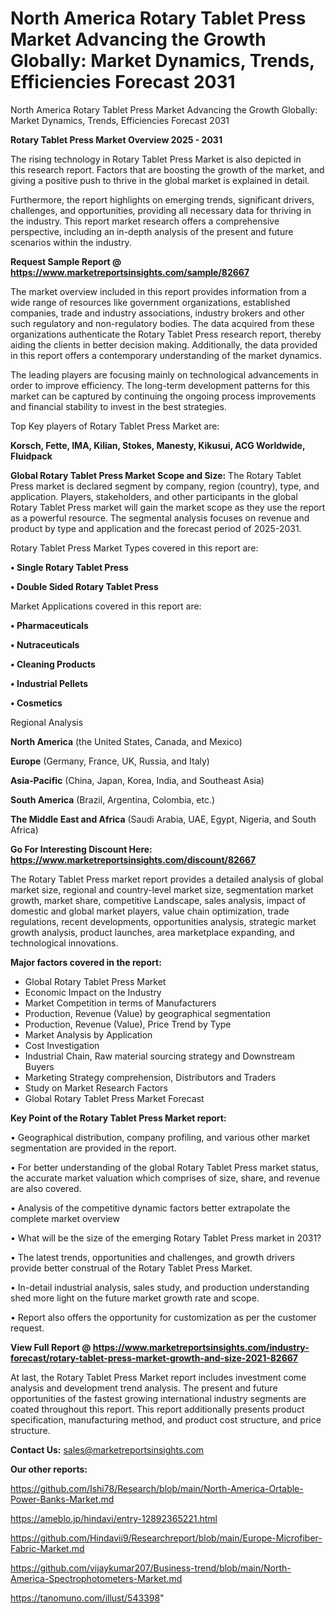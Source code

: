 # North America Rotary Tablet Press Market Advancing the Growth Globally: Market Dynamics, Trends, Efficiencies Forecast 2031
North America Rotary Tablet Press Market Advancing the Growth Globally: Market Dynamics, Trends, Efficiencies Forecast 2031

<Strong> Rotary Tablet Press Market Overview 2025 - 2031</strong>

The rising technology in Rotary Tablet Press Market is also depicted in this research report. Factors that are boosting the growth of the market, and giving a positive push to thrive in the global market is explained in detail.

Furthermore, the report highlights on emerging trends, significant drivers, challenges, and opportunities, providing all necessary data for thriving in the industry. This report market research offers a comprehensive perspective, including an in-depth analysis of the present and future scenarios within the industry.

<strong>Request Sample Report @ <a href=https://www.marketreportsinsights.com/sample/82667>https://www.marketreportsinsights.com/sample/82667</a></strong>

The market overview included in this report provides information from a wide range of resources like government organizations, established companies, trade and industry associations, industry brokers and other such regulatory and non-regulatory bodies. The data acquired from these organizations authenticate the Rotary Tablet Press research report, thereby aiding the clients in better decision making. Additionally, the data provided in this report offers a contemporary understanding of the market dynamics.

The leading players are focusing mainly on technological advancements in order to improve efficiency. The long-term development patterns for this market can be captured by continuing the ongoing process improvements and financial stability to invest in the best strategies.

Top Key players of Rotary Tablet Press Market are:

<strong>Korsch, Fette, IMA, Kilian, Stokes, Manesty, Kikusui, ACG Worldwide, Fluidpack</strong>

<strong><b>Global Rotary Tablet Press Market Scope and Size:</b></strong>
The Rotary Tablet Press market is declared segment by company, region (country), type, and application. Players, stakeholders, and other participants in the global Rotary Tablet Press market will gain the market scope as they use the report as a powerful resource. The segmental analysis focuses on revenue and product by type and application and the forecast period of 2025-2031.

Rotary Tablet Press Market Types covered in this report are:

<strong>• Single Rotary Tablet Press

• Double Sided Rotary Tablet Press</strong>

Market Applications covered in this report are:

<strong>• Pharmaceuticals

• Nutraceuticals

• Cleaning Products

• Industrial Pellets

• Cosmetics</strong> 

Regional Analysis

<strong>North America</strong> (the United States, Canada, and Mexico)

<strong>Europe</strong> (Germany, France, UK, Russia, and Italy)

<strong>Asia-Pacific</strong> (China, Japan, Korea, India, and Southeast Asia)

<strong>South America</strong> (Brazil, Argentina, Colombia, etc.)

<strong>The Middle East and Africa</strong> (Saudi Arabia, UAE, Egypt, Nigeria, and South Africa)

<strong>Go For Interesting Discount Here: <a href=https://www.marketreportsinsights.com/discount/82667>https://www.marketreportsinsights.com/discount/82667</a></strong>

The Rotary Tablet Press market report provides a detailed analysis of global market size, regional and country-level market size, segmentation market growth, market share, competitive Landscape, sales analysis, impact of domestic and global market players, value chain optimization, trade regulations, recent developments, opportunities analysis, strategic market growth analysis, product launches, area marketplace expanding, and technological innovations.

<strong><b>Major factors covered in the report:</b></strong>
<ul>
  <li>Global Rotary Tablet Press Market </li>
  <li>Economic Impact on the Industry</li>
  <li>Market Competition in terms of Manufacturers</li>
  <li>Production, Revenue (Value) by geographical segmentation</li>
  <li>Production, Revenue (Value), Price Trend by Type</li>
  <li>Market Analysis by Application</li>
  <li>Cost Investigation</li>
  <li>Industrial Chain, Raw material sourcing strategy and Downstream Buyers</li>
  <li>Marketing Strategy comprehension, Distributors and Traders</li>
  <li>Study on Market Research Factors</li>
  <li>Global Rotary Tablet Press Market Forecast</li>
</ul>

<strong><b>Key Point of the Rotary Tablet Press Market report:</b></strong>

• Geographical distribution, company profiling, and various other market segmentation are provided in the report.

• For better understanding of the global Rotary Tablet Press market status, the accurate market valuation which comprises of size, share, and revenue are also covered.

• Analysis of the competitive dynamic factors better extrapolate the complete market overview

• What will be the size of the emerging Rotary Tablet Press market in 2031?

• The latest trends, opportunities and challenges, and growth drivers provide better construal of the Rotary Tablet Press Market.

• In-detail industrial analysis, sales study, and production understanding shed more light on the future market growth rate and scope.

• Report also offers the opportunity for customization as per the customer request.

<strong><b>View Full Report @ <a href=https://www.marketreportsinsights.com/industry-forecast/rotary-tablet-press-market-growth-and-size-2021-82667>https://www.marketreportsinsights.com/industry-forecast/rotary-tablet-press-market-growth-and-size-2021-82667</a></b></strong>


At last, the Rotary Tablet Press Market report includes investment come analysis and development trend analysis. The present and future opportunities of the fastest growing international industry segments are coated throughout this report. This report additionally presents product specification, manufacturing method, and product cost structure, and price structure.

<strong>Contact Us:</strong>
sales@marketreportsinsights.com

<strong>Our other reports:</strong>

<a href=https://github.com/Ishi78/Research/blob/main/North-America-Ortable-Power-Banks-Market.md>https://github.com/Ishi78/Research/blob/main/North-America-Ortable-Power-Banks-Market.md</a>

<a href=https://ameblo.jp/hindavi/entry-12892365221.html>https://ameblo.jp/hindavi/entry-12892365221.html</a>

<a href=https://github.com/Hindavii9/Researchreport/blob/main/Europe-Microfiber-Fabric-Market.md>https://github.com/Hindavii9/Researchreport/blob/main/Europe-Microfiber-Fabric-Market.md</a>

<a href=https://github.com/vijaykumar207/Business-trend/blob/main/North-America-Spectrophotometers-Market.md>https://github.com/vijaykumar207/Business-trend/blob/main/North-America-Spectrophotometers-Market.md</a>

<a href=https://tanomuno.com/illust/543398>https://tanomuno.com/illust/543398</a>"
